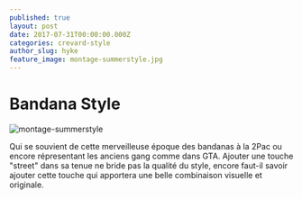 ```yaml
---
published: true
layout: post
date: 2017-07-31T00:00:00.000Z
categories: crevard-style
author_slug: hyke
feature_image: montage-summerstyle.jpg
---
```

# Bandana Style

![montage-summerstyle](darkh2.github.io/img/montage-summerstyle.jpg)


Qui se souvient de cette merveilleuse époque des bandanas à la 2Pac ou encore répresentant les anciens gang comme dans GTA. Ajouter une touche "street" dans sa tenue ne bride pas la qualité du style, encore faut-il savoir ajouter cette touche qui apportera une belle combinaison visuelle et originale.
